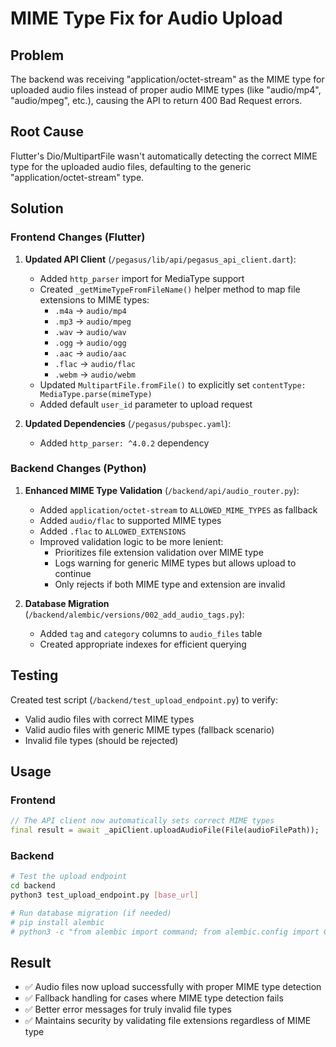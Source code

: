 # MIME Type Fix for Audio Upload

## Problem
The backend was receiving "application/octet-stream" as the MIME type for uploaded audio files instead of proper audio MIME types (like "audio/mp4", "audio/mpeg", etc.), causing the API to return 400 Bad Request errors.

## Root Cause
Flutter's Dio/MultipartFile wasn't automatically detecting the correct MIME type for the uploaded audio files, defaulting to the generic "application/octet-stream" type.

## Solution

### Frontend Changes (Flutter)

1. **Updated API Client** (`/pegasus/lib/api/pegasus_api_client.dart`):
   - Added `http_parser` import for MediaType support
   - Created `_getMimeTypeFromFileName()` helper method to map file extensions to MIME types:
     - `.m4a` → `audio/mp4`
     - `.mp3` → `audio/mpeg` 
     - `.wav` → `audio/wav`
     - `.ogg` → `audio/ogg`
     - `.aac` → `audio/aac`
     - `.flac` → `audio/flac`
     - `.webm` → `audio/webm`
   - Updated `MultipartFile.fromFile()` to explicitly set `contentType: MediaType.parse(mimeType)`
   - Added default `user_id` parameter to upload request

2. **Updated Dependencies** (`/pegasus/pubspec.yaml`):
   - Added `http_parser: ^4.0.2` dependency

### Backend Changes (Python)

1. **Enhanced MIME Type Validation** (`/backend/api/audio_router.py`):
   - Added `application/octet-stream` to `ALLOWED_MIME_TYPES` as fallback
   - Added `audio/flac` to supported MIME types
   - Added `.flac` to `ALLOWED_EXTENSIONS`
   - Improved validation logic to be more lenient:
     - Prioritizes file extension validation over MIME type
     - Logs warning for generic MIME types but allows upload to continue
     - Only rejects if both MIME type and extension are invalid

2. **Database Migration** (`/backend/alembic/versions/002_add_audio_tags.py`):
   - Added `tag` and `category` columns to `audio_files` table
   - Created appropriate indexes for efficient querying

## Testing

Created test script (`/backend/test_upload_endpoint.py`) to verify:
- Valid audio files with correct MIME types
- Valid audio files with generic MIME types (fallback scenario)
- Invalid file types (should be rejected)

## Usage

### Frontend
```dart
// The API client now automatically sets correct MIME types
final result = await _apiClient.uploadAudioFile(File(audioFilePath));
```

### Backend
```bash
# Test the upload endpoint
cd backend
python3 test_upload_endpoint.py [base_url]

# Run database migration (if needed)
# pip install alembic
# python3 -c "from alembic import command; from alembic.config import Config; command.upgrade(Config('alembic.ini'), 'head')"
```

## Result
- ✅ Audio files now upload successfully with proper MIME type detection
- ✅ Fallback handling for cases where MIME type detection fails
- ✅ Better error messages for truly invalid file types
- ✅ Maintains security by validating file extensions regardless of MIME type